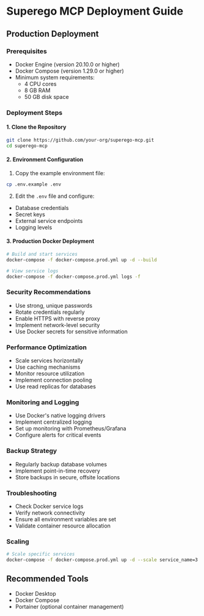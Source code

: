 # Superego MCP Deployment Guide

## Production Deployment

### Prerequisites
- Docker Engine (version 20.10.0 or higher)
- Docker Compose (version 1.29.0 or higher)
- Minimum system requirements:
  - 4 CPU cores
  - 8 GB RAM
  - 50 GB disk space

### Deployment Steps

#### 1. Clone the Repository
```bash
git clone https://github.com/your-org/superego-mcp.git
cd superego-mcp
```

#### 2. Environment Configuration
1. Copy the example environment file:
```bash
cp .env.example .env
```

2. Edit the `.env` file and configure:
- Database credentials
- Secret keys
- External service endpoints
- Logging levels

#### 3. Production Docker Deployment
```bash
# Build and start services
docker-compose -f docker-compose.prod.yml up -d --build

# View service logs
docker-compose -f docker-compose.prod.yml logs -f
```

### Security Recommendations
- Use strong, unique passwords
- Rotate credentials regularly
- Enable HTTPS with reverse proxy
- Implement network-level security
- Use Docker secrets for sensitive information

### Performance Optimization
- Scale services horizontally
- Use caching mechanisms
- Monitor resource utilization
- Implement connection pooling
- Use read replicas for databases

### Monitoring and Logging
- Use Docker's native logging drivers
- Implement centralized logging
- Set up monitoring with Prometheus/Grafana
- Configure alerts for critical events

### Backup Strategy
- Regularly backup database volumes
- Implement point-in-time recovery
- Store backups in secure, offsite locations

### Troubleshooting
- Check Docker service logs
- Verify network connectivity
- Ensure all environment variables are set
- Validate container resource allocation

### Scaling
```bash
# Scale specific services
docker-compose -f docker-compose.prod.yml up -d --scale service_name=3
```

## Recommended Tools
- Docker Desktop
- Docker Compose
- Portainer (optional container management)